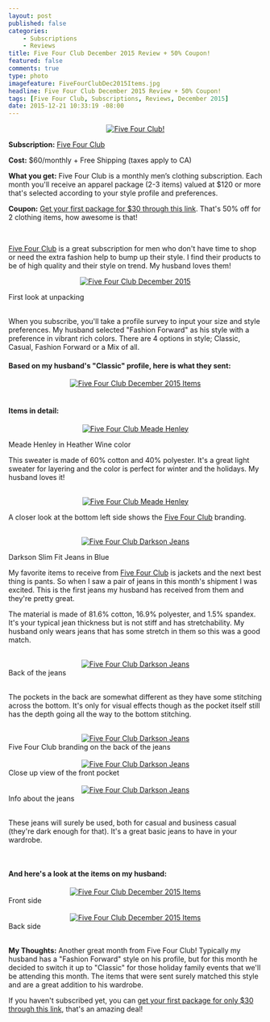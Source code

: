 ```yaml
---
layout: post
published: false
categories: 
    - Subscriptions
    - Reviews
title: Five Four Club December 2015 Review + 50% Coupon!
featured: false
comments: true
type: photo
imagefeature: FiveFourClubDec2015Items.jpg
headline: Five Four Club December 2015 Review + 50% Coupon!
tags: [Five Four Club, Subscriptions, Reviews, December 2015]
date: 2015-12-21 10:33:19 -08:00
---
```


<center><a href="https://www.fivefourclub.com/getstarted?referrer=RE731318" target="_blank">
<img src="/images/FiveFourClubDec2015Package.jpg" border="0" style="border:none;max-width:100%;" alt="Five Four Club!" />
</a></center>
<p><b>Subscription:</b> <a href="https://www.fivefourclub.com/getstarted?referrer=RE731318" target="_blank">Five Four Club</a></p>
<p><b>Cost:</b> $60/monthly + Free Shipping (taxes apply to CA)</p>
<p><b>What you get:</b> Five Four Club is a monthly men’s clothing subscription. Each month you'll receive an apparel package (2-3 items) valued at $120 or more that's selected according to your style profile and preferences.</p>
<p><b>Coupon:</b> <a href="https://www.fivefourclub.com/getstarted?referrer=RE731318" target="_blank">Get your first package for $30 through this link</a>. That's 50% off for 2 clothing items, how awesome is that!</p>
<br>

<p><a href="https://www.fivefourclub.com/getstarted?referrer=RE731318" target="_blank">Five Four Club</a> is a great subscription for men who don't have time to shop or need the extra fashion help to bump up their style. I find their products to be of high quality and their style on trend. My husband loves them!</p>

<p><center><a href="https://www.fivefourclub.com/getstarted?referrer=RE731318" target="_blank">
<img src="/images/FiveFourClubDec2015OpenPackage.jpg" border="0" style="border:none;max-width:100%;" alt="Five Four Club December 2015" />
</a></center></p>
<figcaption>First look at unpacking</figcaption>
<br>

<p>When you subscribe, you'll take a profile survey to input your size and style preferences. My husband selected "Fashion Forward" as his style with a preference in vibrant rich colors. There are 4 options in style; Classic, Casual, Fashion Forward or a Mix of all.</p>

<H4>Based on my husband's "Classic" profile, here is what they sent:</H4>
<center><a href="https://www.fivefourclub.com/getstarted?referrer=RE731318" target="_blank">
<img src="/images/FiveFourClubDec2015Items.jpg" border="0" style="border:none;max-width:100%;" alt="Five Four Club December 2015 Items" />
</a></center>
<br>

<H4>Items in detail:</H4>
<center><a href="https://www.fivefourclub.com/getstarted?referrer=RE731318" target="_blank">
<img src="/images/FiveFourClubDec2015MeadeHenley.jpg" border="0" style="border:none;max-width:100%;" alt="Five Four Club Meade Henley" />
</a></center>

<DL>
<DT>Meade Henley in Heather Wine color</DT>
</DL>

<p>This sweater is made of 60% cotton and 40% polyester. It's a great light sweater for layering and the color is perfect for winter and the holidays. My husband loves it!</p>

<br>

<center><a href="https://www.fivefourclub.com/getstarted?referrer=RE731318" target="_blank">
<img src="/images/FiveFourClubDec2015MeadeHenley2.jpg" border="0" style="border:none;max-width:100%;" alt="Five Four Club Meade Henley" />
</a></center>

<p>A closer look at the bottom left side shows the <a href="https://www.fivefourclub.com/getstarted?referrer=RE731318" target="_blank">Five Four Club</a> branding.</p>

<br>

<center><a href="https://www.fivefourclub.com/getstarted?referrer=RE731318" target="_blank">
<img src="/images/FiveFourClubDec2015DarksonJeans.jpg" border="0" style="border:none;max-width:100%;" alt="Five Four Club Darkson Jeans" />
</a></center>
<DL>
<DT>Darkson Slim Fit Jeans in Blue</DT>
</DL>

<p>My favorite items to receive from <a href="https://www.fivefourclub.com/getstarted?referrer=RE731318" target="_blank">Five Four Club</a> is jackets and the next best thing is pants. So when I saw a pair of jeans in this month's shipment I was excited. This is the first jeans my husband has received from them and they're pretty great.</p> 

<p>The material is made of 81.6% cotton, 16.9% polyester, and 1.5% spandex. It's your typical jean thickness but is not stiff and has stretchability. My husband only wears jeans that has some stretch in them so this was a good match.</p>

<br>

<center><a href="https://www.fivefourclub.com/getstarted?referrer=RE731318" target="_blank">
<img src="/images/FiveFourClubDec2015DarksonJeans2.jpg" border="0" style="border:none;max-width:100%;" alt="Five Four Club Darkson Jeans" />
</a></center>
<figcaption>Back of the jeans</figcaption>
<br>

<p>The pockets in the back are somewhat different as they have some stitching across the bottom. It's only for visual effects though as the pocket itself still has the depth going all the way to the bottom stitching.</p>

<br>

<center><a href="https://www.fivefourclub.com/getstarted?referrer=RE731318" target="_blank">
<img src="/images/FiveFourClubDec2015DarksonJeans3.jpg" border="0" style="border:none;max-width:100%;" alt="Five Four Club Darkson Jeans" />
</a></center>
<figcaption>Five Four Club branding on the back of the jeans</figcaption>
<br>

<center><a href="https://www.fivefourclub.com/getstarted?referrer=RE731318" target="_blank">
<img src="/images/FiveFourClubDec2015DarksonJeans4.jpg" border="0" style="border:none;max-width:100%;" alt="Five Four Club Darkson Jeans" />
</a></center>
<figcaption>Close up view of the front pocket</figcaption>
<br>

<center><a href="https://www.fivefourclub.com/getstarted?referrer=RE731318" target="_blank">
<img src="/images/FiveFourClubDec2015DarksonJeans5.jpg" border="0" style="border:none;max-width:100%;" alt="Five Four Club Darkson Jeans" />
</a></center>
<figcaption>Info about the jeans</figcaption>
<br>

<p>These jeans will surely be used, both for casual and business casual (they're dark enough for that). It's a great basic jeans to have in your wardrobe.</p>

<br>

<H4>And here's a look at the items on my husband:</H4>

<center><a href="https://www.fivefourclub.com/getstarted?referrer=RE731318" target="_blank">
<img src="/images/FiveFourClubDec2015Items2.jpg" border="0" style="border:none;max-width:100%;" alt="Five Four Club December 2015 Items" />
</a></center>
<figcaption>Front side</figcaption>
<br>

<center><a href="https://www.fivefourclub.com/getstarted?referrer=RE731318" target="_blank">
<img src="/images/FiveFourClubDec2015Items3.jpg" border="0" style="border:none;max-width:100%;" alt="Five Four Club December 2015 Items" />
</a></center>
<figcaption>Back side</figcaption>
<br>

<p><i class="icon-exclamation-sign"></i><b> My Thoughts:</b> Another great month from Five Four Club! Typically my husband has a "Fashion Forward" style on his profile, but for this month he decided to switch it up to "Classic" for those holiday family events that we'll be attending this month. The items that were sent surely matched this style and are a great addition to his wardrobe.</p>

<p>If you haven't subscribed yet, you can <a href="https://www.fivefourclub.com/getstarted?referrer=RE731318" target="_blank">get your first package for only $30 through this link</a>, that's an amazing deal!</p> 
